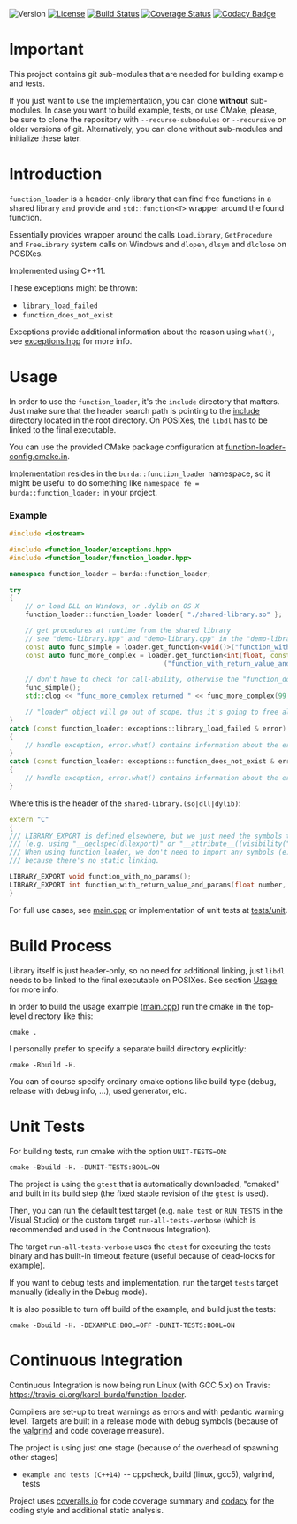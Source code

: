 ![Version](https://img.shields.io/badge/version-1.1.0-green.svg)
[![License](https://img.shields.io/badge/license-MIT_License-green.svg?style=flat)](LICENSE)
[![Build Status](https://travis-ci.org/karel-burda/function-loader.svg?branch=develop)](https://travis-ci.org/karel-burda/function-loader)
[![Coverage Status](https://coveralls.io/repos/github/karel-burda/function-loader/badge.svg?branch=develop)](https://coveralls.io/github/karel-burda/function-loader?branch=develop)
[![Codacy Badge](https://api.codacy.com/project/badge/Grade/fd08a5e184a945208324fd7a415428ad)](https://app.codacy.com/app/karel-burda/function-loader?utm_source=github.com&utm_medium=referral&utm_content=karel-burda/function-loader&utm_campaign=Badge_Grade_Dashboard)

# Important
This project contains git sub-modules that are needed for building example and tests.

If you just want to use the implementation, you can clone **without** sub-modules. In case you want to build example, tests, or use CMake, please, be sure to clone the repository
with `--recurse-submodules` or `--recursive` on older versions of git. Alternatively, you can clone without sub-modules and initialize these later.

# Introduction
`function_loader` is a header-only library that can find free functions in a shared library and provide and `std::function<T>` wrapper around the found function.

Essentially provides wrapper around the calls `LoadLibrary`, `GetProcedure` and `FreeLibrary` system calls on Windows and `dlopen`, `dlsym` and `dlclose` on POSIXes.

Implemented using C++11.

These exceptions might be thrown:
* `library_load_failed`
* `function_does_not_exist`

Exceptions provide additional information about the reason using `what()`,  see [exceptions.hpp](include/function_loader/exceptions.hpp) for more info.

# Usage
In order to use the `function_loader`, it's the `include` directory that matters. Just make sure that the header search path is pointing to the [include](include) directory located in the root directory.
On POSIXes, the `libdl` has to be linked to the final executable.

You can use the provided CMake package configuration at [function-loader-config.cmake.in](function-loader-config.cmake.in).

Implementation resides in the `burda::function_loader` namespace, so it might be useful to do something like `namespace fe = burda::function_loader;` in your project.

### Example
```cpp
#include <iostream>

#include <function_loader/exceptions.hpp>
#include <function_loader/function_loader.hpp>

namespace function_loader = burda::function_loader;

try
{
    // or load DLL on Windows, or .dylib on OS X
    function_loader::function_loader loader{ "./shared-library.so" };

    // get procedures at runtime from the shared library
    // see "demo-library.hpp" and "demo-library.cpp" in the "demo-library" directory
    const auto func_simple = loader.get_function<void()>("function_with_no_params");
    const auto func_more_complex = loader.get_function<int(float, const char *)>
                                       ("function_with_return_value_and_params");

    // don't have to check for call-ability, otherwise the "function_does_not_exist" would be thrown
    func_simple();
    std::clog << "func_more_complex returned " << func_more_complex(99.0, "foo");

    // "loader" object will go out of scope, thus it's going to free all resources and unloads the library handle
}
catch (const function_loader::exceptions::library_load_failed & error)
{
    // handle exception, error.what() contains information about the error from the OS
}
catch (const function_loader::exceptions::function_does_not_exist & error)
{
    // handle exception, error.what() contains information about the error from the OS
}
```

Where this is the header of the `shared-library.(so|dll|dylib)`:
```cpp
extern "C"
{
/// LIBRARY_EXPORT is defined elsewhere, but we just need the symbols to be visible from outside the shared libary
/// (e.g. using "__declspec(dllexport)" or "__attribute__((visibility("default")))" on the GCC).
/// When using function_loader, we don't need to import any symbols (e.g. "__declspec(dllimport)"),
/// because there's no static linking.

LIBRARY_EXPORT void function_with_no_params();
LIBRARY_EXPORT int function_with_return_value_and_params(float number, const char * str);
}
```

For full use cases, see [main.cpp](example/src/main.cpp) or implementation of unit tests at [tests/unit](tests/unit).

# Build Process
Library itself is just header-only, so no need for additional linking, just `libdl` needs to be linked to the final executable on POSIXes. See section [Usage](#Usage) for more info.

In order to build the usage example ([main.cpp](example/src/main.cpp)) run the cmake in the top-level directory like this:

`cmake .`

I personally prefer to specify a separate build directory explicitly:

`cmake -Bbuild -H.`

You can of course specify ordinary cmake options like build type (debug, release with debug info, ...), used generator, etc.

# Unit Tests
For building tests, run cmake with the option `UNIT-TESTS=ON`:

`cmake -Bbuild -H. -DUNIT-TESTS:BOOL=ON`

The project is using the `gtest` that is automatically downloaded, "cmaked" and built in its build step
(the fixed stable revision of the `gtest` is used).

Then, you can run the default test target (e.g. `make test` or `RUN_TESTS` in the Visual Studio)
or the custom target `run-all-tests-verbose` (which is recommended and used in the Continuous Integration).

The target `run-all-tests-verbose` uses the `ctest` for executing the tests binary and has built-in timeout feature (useful because of dead-locks for example).

If you want to debug tests and implementation, run the target `tests` target manually (ideally in the Debug mode).

It is also possible to turn off build of the example, and build just the tests:

`cmake -Bbuild -H. -DEXAMPLE:BOOL=OFF -DUNIT-TESTS:BOOL=ON`

# Continuous Integration
Continuous Integration is now being run Linux (with GCC 5.x) on Travis: https://travis-ci.org/karel-burda/function-loader.

Compilers are set-up to treat warnings as errors and with pedantic warning level. Targets are built in a release mode with debug symbols (because of the [valgrind](http://valgrind.org) and code coverage measure).

The project is using just one stage (because of the overhead of spawning other stages)
* `example and tests (C++14)` -- cppcheck, build (linux, gcc5), valgrind, tests

Project uses [coveralls.io](https://coveralls.io/github/karel-burda/function-loader) for code coverage summary and [codacy](https://app.codacy.com/app/karel-burda/function-loader/dashboard) for the coding style and additional static analysis.
